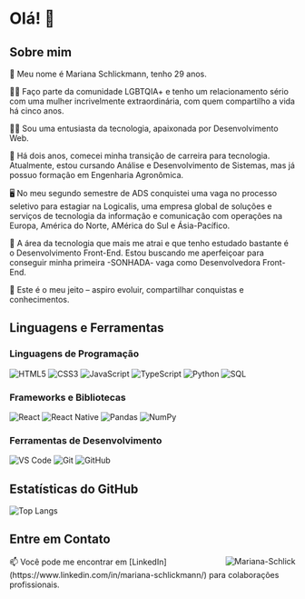 # Olá! 👋

## Sobre mim

💖 Meu nome é Mariana Schlickmann, tenho 29 anos. 

🏳️‍🌈 Faço parte da comunidade LGBTQIA+ e tenho um relacionamento sério com uma mulher incrivelmente extraordinária, com quem compartilho a vida há cinco anos.

👩‍💻 Sou uma entusiasta da tecnologia, apaixonada por Desenvolvimento Web.

🌱  Há dois anos, comecei minha transição de carreira para tecnologia. Atualmente, estou cursando Análise e Desenvolvimento de Sistemas, mas já possuo formação em Engenharia Agronômica.

🖥️ No meu segundo semestre de ADS conquistei uma vaga no processo seletivo para estagiar na Logicalis, uma empresa global de soluções e serviços de tecnologia da informação e comunicação com operações na Europa, América do Norte, AMérica do Sul e Ásia-Pacífico.
 
💼 A área da tecnologia que mais me atrai e que tenho estudado bastante é o Desenvolvimento Front-End. Estou buscando me aperfeiçoar para conseguir minha primeira -SONHADA- vaga como Desenvolvedora Front-End.

🚀 Este é o meu jeito – aspiro evoluir, compartilhar conquistas e conhecimentos.

## Linguagens e Ferramentas

### Linguagens de Programação

![HTML5](https://img.shields.io/badge/-HTML5-E34F26?style=flat-square&logo=html5&logoColor=white)
![CSS3](https://img.shields.io/badge/-CSS3-1572B6?style=flat-square&logo=css3&logoColor=white)
![JavaScript](https://img.shields.io/badge/-JavaScript-F7DF1E?style=flat-square&logo=javascript&logoColor=black)
![TypeScript](https://img.shields.io/badge/-TypeScript-3178C6?style=flat-square&logo=typescript&logoColor=white)
![Python](https://img.shields.io/badge/-Python-3776AB?style=flat-square&logo=python&logoColor=white)
![SQL](https://img.shields.io/badge/-SQL-4479A1?style=flat-square&logo=postgresql&logoColor=white)

### Frameworks e Bibliotecas

![React](https://img.shields.io/badge/-React-61DAFB?style=flat-square&logo=react&logoColor=white)
![React Native](https://img.shields.io/badge/-React_Native-61DAFB?style=flat-square&logo=react&logoColor=white)
![Pandas](https://img.shields.io/badge/-Pandas-150458?style=flat-square&logo=pandas&logoColor=white)
![NumPy](https://img.shields.io/badge/-NumPy-013243?style=flat-square&logo=numpy&logoColor=white)

### Ferramentas de Desenvolvimento

![VS Code](https://img.shields.io/badge/-VS%20Code-007ACC?style=flat-square&logo=visual-studio-code&logoColor=white)
![Git](https://img.shields.io/badge/-Git-F05032?style=flat-square&logo=git&logoColor=white)
![GitHub](https://img.shields.io/badge/-GitHub-181717?style=flat-square&logo=github&logoColor=white)

## Estatísticas do GitHub

![Top Langs](https://github-readme-stats.vercel.app/api/top-langs/?username=anuraghazra&layout=compact)

## Entre em Contato
<div>
<img align="right" alt="Mariana-Schlick" src="">
</div>
📫 Você pode me encontrar em [LinkedIn](https://www.linkedin.com/in/mariana-schlickmann/) para colaborações profissionais.
